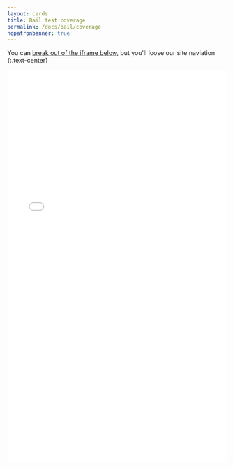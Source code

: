 ```yaml
---
layout: cards
title: Bail test coverage
permalink: /docs/bail/coverage
nopatronbanner: true
---
```

You can <a href="/coverage/bail" target="_BLANK">break out of the iframe below</a>, but you'll loose our site naviation
{:.text-center}

<iframe 
    frameborder="no" 
    border="0" 
    marginwidth="0" 
    marginheight="0" 
    width="100%" 
    height="900"
    src="/coverage/bail/index.html"></iframe>
